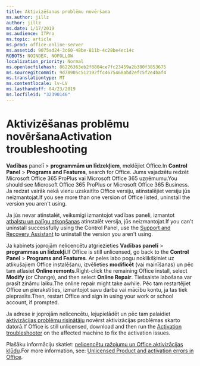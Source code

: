 ```yaml
---
title: Aktivizēšanas problēmu novēršana
ms.author: jillz
author: jillz
ms.date: 1/17/2019
ms.audience: ITPro
ms.topic: article
ms.prod: office-online-server
ms.assetid: 9075ad24-3c60-48be-811b-4c28be4ec14c
ROBOTS: NOINDEX, NOFOLLOW
localization_priority: Normal
ms.openlocfilehash: 86226363eb2f8804ce7fc23459a2b380f3853675
ms.sourcegitcommit: 9d78905c512192ffc4675468abd2efc5f2e4baf4
ms.translationtype: MT
ms.contentlocale: lv-LV
ms.lasthandoff: 04/23/2019
ms.locfileid: "32390146"
---
```

# <a name="activation-troubleshooting"></a><span data-ttu-id="4984f-102">Aktivizēšanas problēmu novēršana</span><span class="sxs-lookup"><span data-stu-id="4984f-102">Activation troubleshooting</span></span>

<span data-ttu-id="4984f-103">**Vadības** panelī \> **programmām un līdzekļiem**, meklējiet Office.</span><span class="sxs-lookup"><span data-stu-id="4984f-103">In **Control Panel** \> **Programs and Features**, search for Office.</span></span> <span data-ttu-id="4984f-104">Jums vajadzētu redzēt Microsoft Office 365 ProPlus vai Microsoft Office 365 uzņēmumu.</span><span class="sxs-lookup"><span data-stu-id="4984f-104">You should see Microsoft Office 365 ProPlus or Microsoft Office 365 Business.</span></span> <span data-ttu-id="4984f-105">Ja redzat vairāk nekā vienu uzskaitīto Office versiju, atinstalējiet versiju jūs neizmantojat.</span><span class="sxs-lookup"><span data-stu-id="4984f-105">If you see more than one version of Office listed, uninstall the version you aren't using.</span></span> 
  
<span data-ttu-id="4984f-106">Ja jūs nevar atinstalēt, veiksmīgi izmantojot vadības paneli, izmantot [atbalstu un palīgu atkopšanas](https://aka.ms/SARA-OfficeUninstall-Alchemy) atinstalēt versija, jūs neizmantojat.</span><span class="sxs-lookup"><span data-stu-id="4984f-106">If you can't uninstall successfully using the Control Panel, use the [Support and Recovery Assistant](https://aka.ms/SARA-OfficeUninstall-Alchemy) to uninstall the version you aren't using.</span></span> 
  
<span data-ttu-id="4984f-107">Ja kabinets joprojām nelicencētu atgriezieties **Vadības panelī** \> **programmas un līdzekļi**.</span><span class="sxs-lookup"><span data-stu-id="4984f-107">If Office is still unlicensed, go back to the **Control Panel** \> **Programs and Features**.</span></span> <span data-ttu-id="4984f-108">Ar peles labo pogu noklikšķiniet uz atlikušajiem Office instalēšanu, izvēlieties **modificēt** (vai mainīšanas) un pēc tam atlasiet **Online remonts**.</span><span class="sxs-lookup"><span data-stu-id="4984f-108">Right-click the remaining Office install, select **Modify** (or Change), and then select **Online Repair**.</span></span> <span data-ttu-id="4984f-109">Tiešsaiste labošana var prasīt zināmu laiku.</span><span class="sxs-lookup"><span data-stu-id="4984f-109">The online repair might take awhile.</span></span> <span data-ttu-id="4984f-110">Pēc tam restartējiet Office un pierakstīties, izmantojot savu darba vai mācību kontu, ja tas tiek pieprasīts.</span><span class="sxs-lookup"><span data-stu-id="4984f-110">Then, restart Office and sign in using your work or school account, if prompted.</span></span>
  
<span data-ttu-id="4984f-111">Ja adrese ir joprojām nelicencētu, lejupielādēt un pēc tam palaidiet [aktivizācijas problēmu risinātāju](https://aka.ms/SARA-OfficeActivation-Alchemy) novērst aktivizācijas problēmas skarto datorā.</span><span class="sxs-lookup"><span data-stu-id="4984f-111">If Office is still unlicensed, download and then run the [Activation troubleshooter](https://aka.ms/SARA-OfficeActivation-Alchemy) on the affected machine to fix the activation issues.</span></span> 
  
<span data-ttu-id="4984f-112">Plašāku informāciju skatiet: [nelicencētu ražojumu un Office aktivizācijas kļūdu](https://support.office.com/article/0d23d3c0-c19c-4b2f-9845-5344fedc4380).</span><span class="sxs-lookup"><span data-stu-id="4984f-112">For more information, see: [Unlicensed Product and activation errors in Office](https://support.office.com/article/0d23d3c0-c19c-4b2f-9845-5344fedc4380).</span></span>

